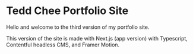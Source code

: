 # Tedd Chee Portfolio Site
Hello and welcome to the third version of my portfolio site.

This version of the site is made with Next.js (app version) with Typescript, Contentful headless CMS, and Framer Motion.